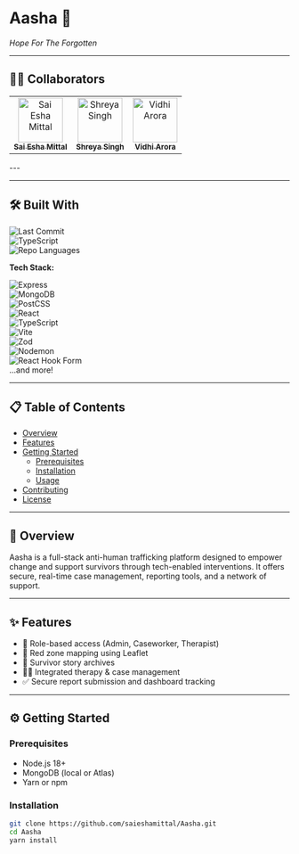 # Aasha 🌸  
*Hope For The Forgotten*

---
## 👩‍💻 Collaborators
<table>
  <tr>
    <td align="center">
      <a href="https://github.com/saieshamittal">
        <img src="https://avatars.githubusercontent.com/u/83499482?v=4" width="80px;" alt="Sai Esha Mittal"/><br />
        <sub><b>Sai Esha Mittal</b></sub>
      </a>
    </td>
    <td align="center">
      <a href="https://github.com/Shreya-singh01">
        <img src="https://avatars.githubusercontent.com/u/106538067?v=4" width="80px;" alt="Shreya Singh"/><br />
        <sub><b>Shreya Singh</b></sub>
      </a>
    </td>
    <td align="center">
      <a href="https://github.com/vidhi2919">
        <img src="https://avatars.githubusercontent.com/u/122304547?v=4" width="80px;" alt="Vidhi Arora"/><br />
        <sub><b>Vidhi Arora</b></sub>
      </a>
    </td>
  </tr>
</table>
---

<!-- 🚀 Live Demo & Screenshots -->
<!-- Add your live demo link or screenshot embeds below -->
<!-- Example: ![Screenshot](link_to_image.png) -->

---

## 🛠 Built With

![Last Commit](https://img.shields.io/github/last-commit/saieshamittal/Aasha)  
![TypeScript](https://img.shields.io/github/languages/top/saieshamittal/Aasha?color=blue)  
![Repo Languages](https://img.shields.io/github/languages/count/saieshamittal/Aasha)

**Tech Stack:**

![Express](https://img.shields.io/badge/-Express-black?logo=express)  
![MongoDB](https://img.shields.io/badge/-Mongoose-red?logo=mongoose)  
![PostCSS](https://img.shields.io/badge/-PostCSS-DF17C3?logo=postcss)  
![React](https://img.shields.io/badge/-React-61DAFB?logo=react)  
![TypeScript](https://img.shields.io/badge/-TypeScript-3178C6?logo=typescript)  
![Vite](https://img.shields.io/badge/-Vite-646CFF?logo=vite)  
![Zod](https://img.shields.io/badge/-Zod-purple)  
![Nodemon](https://img.shields.io/badge/-Nodemon-green?logo=nodemon)  
![React Hook Form](https://img.shields.io/badge/-React_Hook_Form-EC5990)  
...and more!

---

## 📋 Table of Contents
- [Overview](#overview)  
- [Features](#features)  
- [Getting Started](#getting-started)  
  - [Prerequisites](#prerequisites)  
  - [Installation](#installation)  
  - [Usage](#usage)  
- [Contributing](#contributing)  
- [License](#license)  

---

## 🧭 Overview
Aasha is a full-stack anti-human trafficking platform designed to empower change and support survivors through tech-enabled interventions. It offers secure, real-time case management, reporting tools, and a network of support.

---

## ✨ Features
- 🔐 Role-based access (Admin, Caseworker, Therapist)
- 📍 Red zone mapping using Leaflet  
- 📖 Survivor story archives  
- 🧑‍⚕️ Integrated therapy & case management  
- ✅ Secure report submission and dashboard tracking

---

## ⚙️ Getting Started

### Prerequisites
- Node.js 18+  
- MongoDB (local or Atlas)  
- Yarn or npm

### Installation
```bash
git clone https://github.com/saieshamittal/Aasha.git
cd Aasha
yarn install
